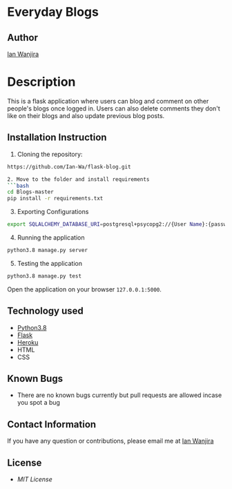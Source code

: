 # Everyday Blogs
## Author
[Ian Wanjira]( https://github.com/Ian-Wa)

# Description
This is a flask application where users can blog and comment on other people's blogs once logged in. Users can also delete comments they don't like on their blogs and also update previous blog posts.

## Installation Instruction
1. Cloning the repository:
  ```bash
  https://github.com/Ian-Wa/flask-blog.git

  2. Move to the folder and install requirements
  ```bash
  cd Blogs-master
  pip install -r requirements.txt
  ```

3. Exporting Configurations
```bash
export SQLALCHEMY_DATABASE_URI=postgresql+psycopg2://{User Name}:{password}@localhost/{database name}
```

4. Running the application
  ```bash
  python3.8 manage.py server
  ```

5. Testing the application
  ```bash
  python3.8 manage.py test
  ```
  Open the application on your browser `127.0.0.1:5000`.

## Technology used

* [Python3.8](https://www.python.org/)
* [Flask](http://flask.pocoo.org/)
* [Heroku](https://heroku.com)
* HTML
* CSS

## Known Bugs
* There are no known bugs currently but pull requests are allowed incase you spot a bug

## Contact Information 

If you have any question or contributions, please email me at [Ian Wanjira](https://www.ianwanjira4@gmail.com)

## License
* *MIT License*